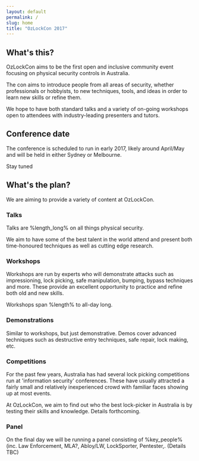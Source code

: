 ```yaml
---
layout: default
permalink: /
slug: home
title: "OzLockCon 2017"
---
```


## What's this?

OzLockCon aims to be the first open and inclusive community event focusing on
physical security controls in Australia.

The con aims to introduce people from all areas of security, whether
professionals or hobbyists, to new techniques, tools, and ideas in order to
learn new skills or refine them.

We hope to have both standard talks and a variety of on-going workshops open to
attendees with industry-leading presenters and tutors.

## Conference date

The conference is scheduled to run in early 2017, likely around April/May and
will be held in either Sydney or Melbourne.

Stay tuned

## What's the plan?

We are aiming to provide a variety of content at OzLockCon.

### Talks

Talks are %length_long% on all things physical security.

We aim to have some of the best talent in the world attend and present both
time-honoured techniques as well as cutting edge research.

### Workshops

Workshops are run by experts who will demonstrate attacks such as
impressioning, lock picking, safe manipulation, bumping, bypass techniques
and more. These provide an excellent opportunity to practice and refine both old
and new skills.

Workshops span %length% to all-day long.

### Demonstrations

Similar to workshops, but just demonstrative. Demos cover advanced techniques
such as destructive entry techniques, safe repair, lock making, etc.

### Competitions

For the past few years, Australia has had several lock picking competitions run
at 'information security' conferences. These have usually attracted a fairly
small and relatively inexperienced crowd with familiar faces showing up at most
events.

At OzLockCon, we aim to find out who the best lock-picker in Australia is by
testing their skills and knowledge. Details forthcoming.

### Panel

On the final day we will be running a panel consisting of %key_people%
(inc. Law Enforcement, MLA?, Abloy/LW, LockSporter, Pentester,. (Details TBC)
